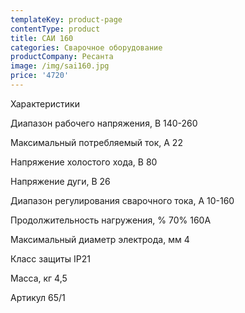 ```yaml
---
templateKey: product-page
contentType: product
title: САИ 160
categories: Сварочное оборудование
productCompany: Ресанта
image: /img/sai160.jpg
price: '4720'
---
```

Характеристики 

Диапазон рабочего напряжения, В 140-260 

Максимальный потребляемый ток, А 22

Напряжение холостого хода, В 80

Напряжение дуги, В 26

Диапазон регулирования сварочного тока, А 10-160 

Продолжительность нагружения, % 70% 160A 

Максимальный диаметр электрода, мм 4

Класс защиты IP21 

Масса, кг 4,5

Артикул 65/1
